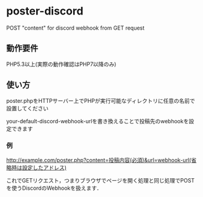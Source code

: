 # poster-discord
POST "content" for discord webhook from GET request

## 動作要件
PHP5.3以上(実際の動作確認はPHP7以降のみ)

## 使い方
poster.phpをHTTPサーバー上でPHPが実行可能なディレクトリに任意の名前で設置してください

your-default-discord-webhook-urlを書き換えることで投稿先のwebhookを設定できます

### 例
http://example.com/poster.php?content=投稿内容(必須)&url=webhook-url(省略時は設定したアドレス)

これでGETリクエスト，つまりブラウザでページを開く処理と同じ処理でPOSTを使うDiscordのWebhookを扱えます．

